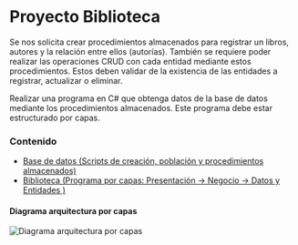 # Proyecto Biblioteca
Se nos solicita crear procedimientos almacenados para registrar un libros, autores y la relación entre ellos (autorías). También se requiere poder realizar las operaciones CRUD con cada entidad mediante estos procedimientos.
Estos deben validar de la existencia de las entidades a registrar, actualizar o eliminar.</br>

Realizar una programa en C# que obtenga datos de la base de datos mediante los procedimientos almacenados. Este programa debe estar estructurado por capas.

### Contenido
- [Base de datos (Scripts de creación, población y procedimientos almacenados)](https://github.com/JoseAndresHV-UPSA/bases-datos-si314/tree/master/Proyecto/Base%20de%20datos)
- [Biblioteca (Programa por capas: Presentación -> Negocio -> Datos y Entidades )](https://github.com/JoseAndresHV-UPSA/bases-datos-si314/tree/master/Proyecto/Biblioteca)

#### Diagrama arquitectura por capas
![Diagrama arquitectura por capas](https://user-images.githubusercontent.com/30439829/149582366-db364217-e239-4b87-a0b7-5896805c3cd0.png)
